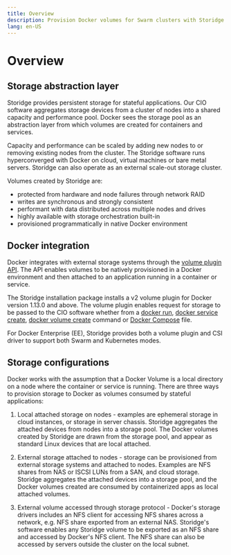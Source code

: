 ```yaml
---
title: Overview
description: Provision Docker volumes for Swarm clusters with Storidge
lang: en-US
---
```


# Overview

## Storage abstraction layer

Storidge provides persistent storage for stateful applications. Our CIO software aggregates storage devices from a cluster of nodes into a shared capacity and performance pool. Docker sees the storage pool as an abstraction layer from which volumes are created for containers and services.

Capacity and performance can be scaled by adding new nodes to or removing existing nodes from the cluster. The Storidge software runs hyperconverged with Docker on cloud, virtual machines or bare metal servers. Storidge can also operate as an external scale-out storage cluster.

Volumes created by Storidge are:
- protected from hardware and node failures through network RAID
- writes are synchronous and strongly consistent
- performant with data distributed across multiple nodes and drives
- highly available with storage orchestration built-in
- provisioned programmatically in native Docker environment

## Docker integration

Docker integrates with external storage systems through the [volume plugin API](https://docs.docker.com/engine/extend/plugins_volume/). The API enables volumes to be natively provisioned in a Docker environment and then attached to an application running in a container or service.

The Storidge installation package installs a v2 volume plugin for Docker version 1.13.0 and above. The volume plugin enables request for storage to be passed to the CIO software whether from a [docker run](https://docs.storidge.com/docker_volumes/volumes_for_containers.html), [docker service create](https://docs.storidge.com/docker_volumes/volumes_for_services.html), [docker volume create](https://docs.storidge.com/docker_volumes/volumes.html) command or [Docker Compose](https://docs.storidge.com/docker_volumes/volumes_for_docker_compose.html) file.

For Docker Enterprise (EE), Storidge provides both a volume plugin and CSI driver to support both Swarm and Kubernetes modes.

## Storage configurations

Docker works with the assumption that a Docker Volume is a local directory on a node where the container or service is running. There are three ways to provision storage to Docker as volumes consumed by stateful applications:

1. Local attached storage on nodes - examples are ephemeral storage in cloud instances, or storage in server chassis. Storidge aggregates the attached devices from nodes into a storage pool. The Docker volumes created by Storidge are drawn from the storage pool, and appear as standard Linux devices that are local attached.

2. External storage attached to nodes - storage can be provisioned from external storage systems and attached to nodes. Examples are NFS shares from NAS or ISCSI LUNs from a SAN, and cloud storage. Storidge aggregates the attached devices into a storage pool, and the Docker volumes created are consumed by containerized apps as local attached volumes.  

3. External volume accessed through storage protocol - Docker's storage drivers includes an NFS client for accessing NFS shares across a network, e.g. NFS share exported from an external NAS. Storidge's software enables any Storidge volume to be exported as an NFS share and accessed by Docker's NFS client. The NFS share can also be accessed by servers outside the cluster on the local subnet.
